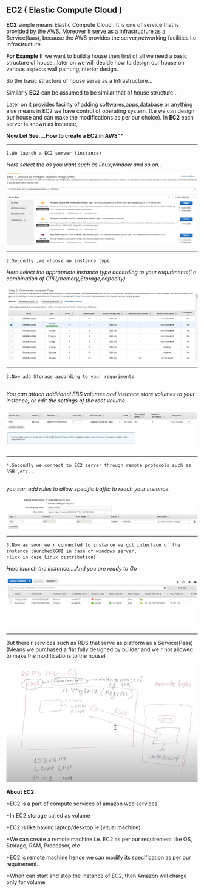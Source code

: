 ## EC2 ( Elastic Compute Cloud )

**EC2** simple means Elastic Compute Cloud .
It is one of service that is provided by the AWS.
Moreover it serve as a Infrastructure as a Service(Iaas),
because the AWS provides the server,networking facilities I.e Infrastructure.

 **For Example** 
If we want to build a house then first of all we need a basic structure of house…later on we will decide how to design our house on 
various aspects wall painting,interior design.

So the basic structure of house serve as a Infrastructure…

Similarly **EC2** can be assumed to be similar that of house structure…
 
Later on it provides facility of adding softwares,apps,database or anything else means in EC2 we have control of operating system.
(I.e we can design our house and can make the modifications as per our choice).
In **EC2** each server is known as instance,

**Now Let See....How to create a EC2 in AWS"***

---

 ```
 1.We launch a EC2 server (instance)
 ```
 *Here select the os you want such as linux,window and so on..*
 
 
![os image](images/1.png)


---

```
2.Secondly ,we choose an instance type
```
*Here select the appropriate instance type according to your requriments(i.e combination of CPU,memory,Storage,capacity)*


![security image](images/2.png)


---
 
 ```
 3.Now add Storage aacording to your requriments
 

```
*You can attach additional EBS volumes and instance store volumes to your instance, or edit the settings of the root volume.*

![instance image](images/5.png)




---
 
 ```
 4.Secondly we connect to EC2 server through remote protocols such as SSH ,etc..
 

```
*you can add rules to allow specific traffic to reach your instance.*


![instance image](images/6.png)


---

```
5.Now as soon we r connected to instance we got interface of the instance launched(GUI in case of windows server,
click in case Linux distribution)
```
*Here launch the instance....And you are ready to Go* 


![security image](images/4.png)

---

But there r services such as RDS that serve as platform as a Service(Paas)
(Means we purchased a flat fully designed by builder and we r not allowed to make the modifications to the house) 

![vitual image](images/ec2.png)

**About EC2**

*EC2 is a part of  compute services of amazon web services.

*In EC2 storage called as volume

*EC2 is like having laptop/desktop ie (vitual machine)

*We can create a remote machine i.e. EC2 as per our requirement like OS, Storage, RAM, Processor, etc

*EC2 is remote machine hence we can modify its specification as per our requirement.

*When  can start and stop the instance of EC2, then Amazon will charge only for volume



